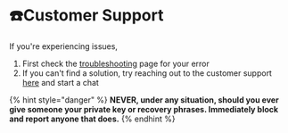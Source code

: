 # ☎️Customer Support



If you're experiencing issues,

1. First check the [troubleshooting](common-issue.md#issues-with-failed-canceled-orders) page for your error
2. If you can't find a solution, try reaching out to the customer support [here](https://www.binance.com/en/support) and start a chat

{% hint style="danger" %}
**NEVER, under any situation, should you ever give someone your private key or recovery phrases. Immediately block and report anyone that does.**
{% endhint %}

